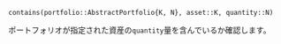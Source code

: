 ```
contains(portfolio::AbstractPortfolio{K, N}, asset::K, quantity::N)
```

ポートフォリオが指定された資産の`quantity`量を含んでいるか確認します。
